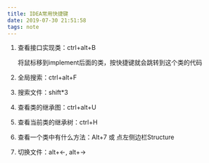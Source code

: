 ```yaml
---
title: IDEA常用快捷键
date: 2019-07-30 21:51:58
tags: note
---
```


1. 查看接口实现类：ctrl+alt+B

   将鼠标移到implement后面的类，按快捷键就会跳转到这个类的代码

2. 全局搜索：ctrl+alt+F

3. 搜索文件：shift*3

4. 查看类的继承图：ctrl+alt+U

5. 查看当前类的继承树：ctrl+H

6. 查看一个类中有什么方法：Alt+7 或 点左侧边栏Structure

7. 切换文件：alt+<-, alt+->